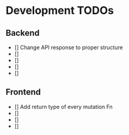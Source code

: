 # Development TODOs

## Backend

- [] Change API response to proper structure
- []
- []
- []
- []

## Frontend

- [] Add return type of every mutation Fn
- []
- []
- []
